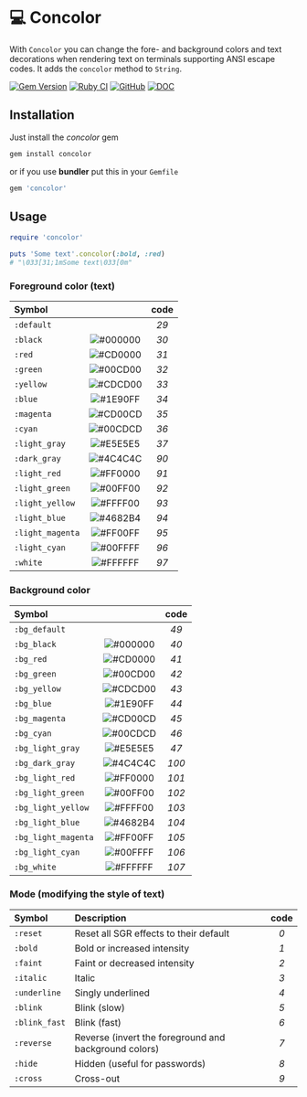# :computer: Concolor

With `Concolor` you can change the fore- and background colors and text decorations when rendering text on terminals supporting ANSI escape codes. It adds the `concolor` method to `String`.

[![Gem Version](https://badge.fury.io/rb/concolor.svg)](https://badge.fury.io/rb/concolor) [![Ruby CI](https://github.com/bf-rb/concolor/actions/workflows/ci.yml/badge.svg?branch=main)](https://github.com/bf-rb/concolor/actions) [![GitHub](https://img.shields.io/github/license/bf-rb/concolor?label=License)](https://github.com/bf-rb/concolor/blob/main/LICENSE.txt) [![DOC](https://img.shields.io/badge/DOC-rubydoc.org-blue)](https://rubydoc.org/gems/concolor/0.0.1)

## Installation

Just install the *concolor* gem

```bash
gem install concolor
```

or if you use **bundler** put this in your `Gemfile`

```ruby
gem 'concolor'
```

## Usage

```ruby
require 'concolor'

puts 'Some text'.concolor(:bold, :red)
# "\033[31;1mSome text\033[0m"
```

### Foreground color (text)

| Symbol           |           | code |
| :--------------- | :-------: | :--: |
| `:default`       |           | *29* |
| `:black`         | ![#000000](https://via.placeholder.com/15/000000/000000.png) | *30* |
| `:red`           | ![#CD0000](https://via.placeholder.com/15/CD0000/CD0000.png) | *31* |
| `:green`         | ![#00CD00](https://via.placeholder.com/15/00CD00/00CD00.png) | *32* |
| `:yellow`        | ![#CDCD00](https://via.placeholder.com/15/CDCD00/CDCD00.png) | *33* |
| `:blue`          | ![#1E90FF](https://via.placeholder.com/15/1E90FF/1E90FF.png) | *34* |
| `:magenta`       | ![#CD00CD](https://via.placeholder.com/15/CD00CD/CD00CD.png) | *35* |
| `:cyan`          | ![#00CDCD](https://via.placeholder.com/15/00CDCD/00CDCD.png) | *36* |
| `:light_gray`    | ![#E5E5E5](https://via.placeholder.com/15/E5E5E5/E5E5E5.png) | *37* |
| `:dark_gray`     | ![#4C4C4C](https://via.placeholder.com/15/4C4C4C/4C4C4C.png) | *90* |
| `:light_red`     | ![#FF0000](https://via.placeholder.com/15/FF0000/FF0000.png) | *91* |
| `:light_green`   | ![#00FF00](https://via.placeholder.com/15/00FF00/00FF00.png) | *92* |
| `:light_yellow`  | ![#FFFF00](https://via.placeholder.com/15/FFFF00/FFFF00.png) | *93* |
| `:light_blue`    | ![#4682B4](https://via.placeholder.com/15/4682B4/4682B4.png) | *94* |
| `:light_magenta` | ![#FF00FF](https://via.placeholder.com/15/FF00FF/FF00FF.png) | *95* |
| `:light_cyan`    | ![#00FFFF](https://via.placeholder.com/15/00FFFF/00FFFF.png) | *96* |
| `:white`         | ![#FFFFFF](https://via.placeholder.com/15/FFFFFF/FFFFFF.png) | *97* |

### Background color

| Symbol              |           | code  |
| :------------------ | :-------: | :---: |
| `:bg_default`       |           | *49*  |
| `:bg_black`         | ![#000000](https://via.placeholder.com/15/000000/000000.png) | *40*  |
| `:bg_red`           | ![#CD0000](https://via.placeholder.com/15/CD0000/CD0000.png) | *41*  |
| `:bg_green`         | ![#00CD00](https://via.placeholder.com/15/00CD00/00CD00.png) | *42*  |
| `:bg_yellow`        | ![#CDCD00](https://via.placeholder.com/15/CDCD00/CDCD00.png) | *43*  |
| `:bg_blue`          | ![#1E90FF](https://via.placeholder.com/15/1E90FF/1E90FF.png) | *44*  |
| `:bg_magenta`       | ![#CD00CD](https://via.placeholder.com/15/CD00CD/CD00CD.png) | *45*  |
| `:bg_cyan`          | ![#00CDCD](https://via.placeholder.com/15/00CDCD/00CDCD.png) | *46*  |
| `:bg_light_gray`    | ![#E5E5E5](https://via.placeholder.com/15/E5E5E5/E5E5E5.png) | *47*  |
| `:bg_dark_gray`     | ![#4C4C4C](https://via.placeholder.com/15/4C4C4C/4C4C4C.png) | *100* |
| `:bg_light_red`     | ![#FF0000](https://via.placeholder.com/15/FF0000/FF0000.png) | *101* |
| `:bg_light_green`   | ![#00FF00](https://via.placeholder.com/15/00FF00/00FF00.png) | *102* |
| `:bg_light_yellow`  | ![#FFFF00](https://via.placeholder.com/15/FFFF00/FFFF00.png) | *103* |
| `:bg_light_blue`    | ![#4682B4](https://via.placeholder.com/15/4682B4/4682B4.png) | *104* |
| `:bg_light_magenta` | ![#FF00FF](https://via.placeholder.com/15/FF00FF/FF00FF.png) | *105* |
| `:bg_light_cyan`    | ![#00FFFF](https://via.placeholder.com/15/00FFFF/00FFFF.png) | *106* |
| `:bg_white`         | ![#FFFFFF](https://via.placeholder.com/15/FFFFFF/FFFFFF.png) | *107* |

### Mode (modifying the style of text)

| Symbol        | Description | code |
| :------------ | :---------- | :---: |
| `:reset`      | Reset all SGR effects to their default | *0* |
| `:bold`       | Bold or increased intensity | *1* |
| `:faint`      | Faint or decreased intensity | *2* |
| `:italic`     | Italic | *3* |
| `:underline`  | Singly underlined | *4* |
| `:blink`      | Blink (slow)  | *5* |
| `:blink_fast` | Blink (fast)  | *6* |
| `:reverse`    | Reverse (invert the foreground and background colors) | *7* |
| `:hide`       | Hidden (useful for passwords) | *8* |
| `:cross`      | Cross-out | *9* |
